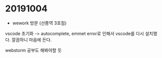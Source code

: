 # 20191004

* wework 방문 (선릉역 3호점)

vscode 초기화 -> autocomplete, emmet error로 인해서 vscode를 다시 설치했다. 깔끔하니 마음에 든다.

webstorm 공부도 해봐야할 듯

